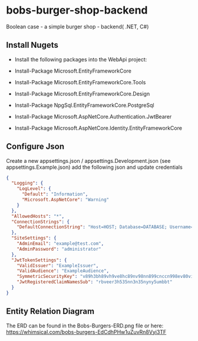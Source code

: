 # bobs-burger-shop-backend
Boolean case - a simple burger shop -  backend( .NET, C#)

## Install Nugets

- Install the following packages into the WebApi project:

- Install-Package Microsoft.EntityFrameworkCore
- Install-Package Microsoft.EntityFrameworkCore.Tools
- Install-Package Microsoft.EntityFrameworkCore.Design
- Install-Package NpgSql.EntityFrameworkCore.PostgreSql
- Install-Package Microsoft.AspNetCore.Authentication.JwtBearer
- Install-Package Microsoft.AspNetCore.Identity.EntityFrameworkCore

## Configure Json

Create a new appsettings.json / appsettings.Development.json (see appsettings.Example.json) add the following json and update credentials
```json
{
  "Logging": {
    "LogLevel": {
      "Default": "Information",
      "Microsoft.AspNetCore": "Warning"
    }
  },
  "AllowedHosts": "*",
  "ConnectionStrings": {
    "DefaultConnectionString": "Host=HOST; Database=DATABASE; Username=USERNAME; Password=PASSWORD; "
  },
  "SiteSettings": {
    "AdminEmail": "example@test.com",
    "AdminPassword": "administrator"
  },
  "JwtTokenSettings": {
    "ValidIssuer": "ExampleIssuer",
    "ValidAudience": "ExampleAudience",
    "SymmetricSecurityKey": "v89h3bh89vh9ve8hc89nv98nn899cnccn998ev80vi809jberh89b",
    "JwtRegisteredClaimNamesSub": "rbveer3h535nn3n35nyny5umbbt"
  }
}
```

## Entity Relation Diagram

The ERD can be found in the Bobs-Burgers-ERD.png file or here: <https://whimsical.com/bobs-burgers-EdCdhPHw1uZuvRn8Vyi3TF>
